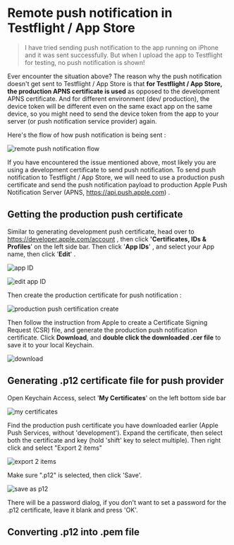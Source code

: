 # Remote push notification in Testflight / App Store

> I have tried sending push notification to the app running on iPhone and it was sent successfully. But when I upload the app to Testflight for testing, no push notification is shown! 



Ever encounter the situation above? The reason why the push notification doesn't get sent to Testflight / App Store is that **for Testflight / App Store, the production APNS certificate is used** as opposed to the development APNS certificate. And for different environment (dev/ production), the device token will be different even on the same exact app on the same device, so you might need to send the device token from the app to your server (or push notification service provider) again.



Here's the flow of how push notification is being sent : 

![remote push notification flow](https://iosimage.s3.amazonaws.com/2019/54-remote-push-testflight/pushflow.png)



If you have encountered the issue mentioned above, most likely you are using a development certificate to send push notification. To send push notification to Testflight / App Store, we will need to use a production push certificate and send the push notification payload to production Apple Push Notification Server (APNS, https://api.push.apple.com) .





## Getting the production push certificate

Similar to generating development push certificate, head over to https://developer.apple.com/account , then click **'Certificates, IDs & Profiles**' on the left side bar. Then click '**App IDs**' , and select your App name, then click '**Edit**' .



![app ID](https://iosimage.s3.amazonaws.com/2019/54-remote-push-testflight/appID.png)

![edit app ID](https://iosimage.s3.amazonaws.com/2019/54-remote-push-testflight/editAppID.png)



Then create the production certificate for push notification : 

![production push certification create](https://iosimage.s3.amazonaws.com/2019/54-remote-push-testflight/createCertificate.png)



Then follow the instruction from Apple to create a Certificate Signing Request (CSR) file, and generate the production push notification certificate. Click **Download**, and **double click the downloaded .cer file** to save it to your local Keychain.

 

![download](https://iosimage.s3.amazonaws.com/2019/54-remote-push-testflight/downloadProd.png)



## Generating .p12 certificate file for push provider

Open Keychain Access, select '**My Certificates**' on the left bottom side bar

![my certificates](https://iosimage.s3.amazonaws.com/2019/54-remote-push-testflight/myCerts.png)

Find the production push certificate you have downloaded earlier (Apple Push Services, without 'development'). Expand the certificate, then select both the certificate and key (hold 'shift' key to select multiple). Then right click and select "Export 2 items"



![export 2 items](https://iosimage.s3.amazonaws.com/2019/54-remote-push-testflight/export2.png)



Make sure ".p12" is selected, then click 'Save'.

![save as p12](https://iosimage.s3.amazonaws.com/2019/54-remote-push-testflight/saveP12.png)



There will be a password dialog, if you don't want to set a password for the .p12 certificate, leave it blank and press 'OK'.



## Converting .p12 into .pem file



